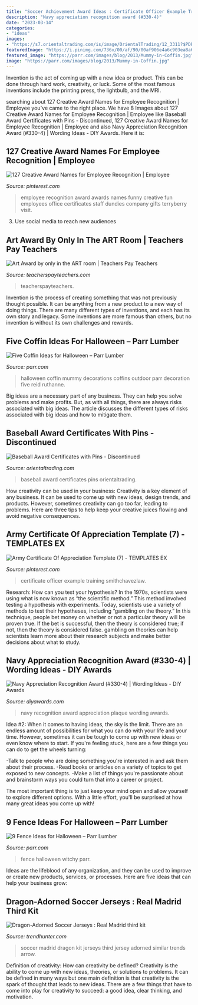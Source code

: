 ```yaml
---
title: "Soccer Achievement Award Ideas : Certificate Officer Example Training Smithchavezlaw"
description: "Navy appreciation recognition award (#330-4)"
date: "2023-03-14"
categories:
- "ideas"
images:
- "https://s7.orientaltrading.com/is/image/OrientalTrading/12_3311?$PDP_VIEWER_IMAGE$"
featuredImage: "https://i.pinimg.com/736x/00/af/90/00af906e4a6c903ea8a671997f45426b.jpg"
featured_image: "https://parr.com/images/blog/2013/Mummy-in-Coffin.jpg"
image: "https://parr.com/images/blog/2013/Mummy-in-Coffin.jpg"
---
```



Invention is the act of coming up with a new idea or product. This can be done through hard work, creativity, or luck. Some of the most famous inventions include the printing press, the lightbulb, and the MRI.

	

		
searching about 127 Creative Award Names for Employee Recognition | Employee you've came to the right place. We have 8 Images about 127 Creative Award Names for Employee Recognition | Employee like Baseball Award Certificates with Pins - Discontinued, 127 Creative Award Names for Employee Recognition | Employee and also Navy Appreciation Recognition Award (#330-4) | Wording Ideas - DIY Awards. Here it is:
		
    
## 127 Creative Award Names For Employee Recognition | Employee

<img loading=lazy src="https://i.pinimg.com/736x/9a/da/fc/9adafc06d4576ac43b79f0f1a247838b--recognition-awards-employee-recognition.jpg" onerror="this.onerror=null;this.src='https://tse3.mm.bing.net/th?id=OIP.Zp_bRP1lrw21zaSrZWBsBwHaHa&amp;pid=15.1';" alt="127 Creative Award Names for Employee Recognition | Employee">

_Source: pinterest.com_

>employee recognition award awards names funny creative fun employees office certificates staff dundies company gifts terryberry visit. 

	

3. Use social media to reach new audiences

    
## Art Award By Only In The ART Room | Teachers Pay Teachers

<img loading=lazy src="https://ecdn.teacherspayteachers.com/thumbitem/Art-Award-3582476-1581280830/original-3582476-2.jpg" onerror="this.onerror=null;this.src='https://tse3.mm.bing.net/th?id=OIP.8DdMPNeKiNUHnxfbB9NFiwAAAA&amp;pid=15.1';" alt="Art Award by only in the ART room | Teachers Pay Teachers">

_Source: teacherspayteachers.com_

>teacherspayteachers. 

	

Invention is the process of creating something that was not previously thought possible. It can be anything from a new product to a new way of doing things. There are many different types of inventions, and each has its own story and legacy. Some inventions are more famous than others, but no invention is without its own challenges and rewards.

    
## Five Coffin Ideas For Halloween – Parr Lumber

<img loading=lazy src="https://parr.com/images/blog/2013/Mummy-in-Coffin.jpg" onerror="this.onerror=null;this.src='https://tse3.mm.bing.net/th?id=OIP.wR1eoSn7jZ5ya2azjlO4WgHaJ4&amp;pid=15.1';" alt="Five Coffin Ideas for Halloween – Parr Lumber">

_Source: parr.com_

>halloween coffin mummy decorations coffins outdoor parr decoration five reid ruthanne. 

	

Big ideas are a necessary part of any business. They can help you solve problems and make profits. But, as with all things, there are always risks associated with big ideas. The article discusses the different types of risks associated with big ideas and how to mitigate them.

    
## Baseball Award Certificates With Pins - Discontinued

<img loading=lazy src="https://s7.orientaltrading.com/is/image/OrientalTrading/12_3311?$PDP_VIEWER_IMAGE$" onerror="this.onerror=null;this.src='https://tse3.mm.bing.net/th?id=OIP.7jd_C148volU1DWvnE3EaQHaHa&amp;pid=15.1';" alt="Baseball Award Certificates with Pins - Discontinued">

_Source: orientaltrading.com_

>baseball award certificates pins orientaltrading. 

	

How creativity can be used in your business:
Creativity is a key element of any business. It can be used to come up with new ideas, design trends, and products. However, sometimes creativity can go too far, leading to problems. Here are three tips to help keep your creative juices flowing and avoid negative consequences.

    
## Army Certificate Of Appreciation Template (7) - TEMPLATES EX

<img loading=lazy src="https://i.pinimg.com/736x/00/af/90/00af906e4a6c903ea8a671997f45426b.jpg" onerror="this.onerror=null;this.src='https://tse4.mm.bing.net/th?id=OIP.Te48K-MBv4ySMlCaJwqLLAHaFr&amp;pid=15.1';" alt="Army Certificate Of Appreciation Template (7) - TEMPLATES EX">

_Source: pinterest.com_

>certificate officer example training smithchavezlaw. 

	

Research: How can you test your hypothesis?
In the 1970s, scientists were using what is now known as “the scientific method.” This method involved testing a hypothesis with experiments. Today, scientists use a variety of methods to test their hypotheses, including “gambling on the theory.” In this technique, people bet money on whether or not a particular theory will be proven true. If the bet is successful, then the theory is considered true; if not, then the theory is considered false. gambling on theories can help scientists learn more about their research subjects and make better decisions about what to study.

    
## Navy Appreciation Recognition Award (#330-4) | Wording Ideas - DIY Awards

<img loading=lazy src="https://www.diyawards.com/images/products/themes/google_ad.white/330-sample-detail-navy-shield-plaque-1014.jpg" onerror="this.onerror=null;this.src='https://tse4.mm.bing.net/th?id=OIP.mfzBaTRzJwl_rGP42nynQAHaHa&amp;pid=15.1';" alt="Navy Appreciation Recognition Award (#330-4) | Wording Ideas - DIY Awards">

_Source: diyawards.com_

>navy recognition award appreciation plaque wording awards. 

	

Idea #2:
When it comes to having ideas, the sky is the limit. There are an endless amount of possibilities for what you can do with your life and your time. However, sometimes it can be tough to come up with new ideas or even know where to start.
If you're feeling stuck, here are a few things you can do to get the wheels turning:

-Talk to people who are doing something you're interested in and ask them about their process.
-Read books or articles on a variety of topics to get exposed to new concepts.
-Make a list of things you're passionate about and brainstorm ways you could turn that into a career or project.

The most important thing is to just keep your mind open and allow yourself to explore different options. With a little effort, you'll be surprised at how many great ideas you come up with!

    
## 9 Fence Ideas For Halloween – Parr Lumber

<img loading=lazy src="https://parr.com/images/blog/2014/witchy-fence.jpg" onerror="this.onerror=null;this.src='https://tse4.mm.bing.net/th?id=OIP.728j6rifDHeZTE6hNFqaYAHaH8&amp;pid=15.1';" alt="9 Fence Ideas for Halloween – Parr Lumber">

_Source: parr.com_

>fence halloween witchy parr. 

	

Ideas are the lifeblood of any organization, and they can be used to improve or create new products, services, or processes. Here are five ideas that can help your business grow:

    
## Dragon-Adorned Soccer Jerseys : Real Madrid Third Kit

<img loading=lazy src="http://cdn.trendhunterstatic.com/thumbs/real-madrid-third-kit.jpeg" onerror="this.onerror=null;this.src='https://tse1.mm.bing.net/th?id=OIP.rgPxmReD9iuIwY8PZQlc2gAAAA&amp;pid=15.1';" alt="Dragon-Adorned Soccer Jerseys : Real Madrid third kit">

_Source: trendhunter.com_

>soccer madrid dragon kit jerseys third jersey adorned similar trends arrow. 

	

Definition of creativity: How can creativity be defined?
Creativity is the ability to come up with new ideas, theories, or solutions to problems. It can be defined in many ways but one main definition is that creativity is the spark of thought that leads to new ideas. There are a few things that have to come into play for creativity to succeed: a good idea, clear thinking, and motivation.

